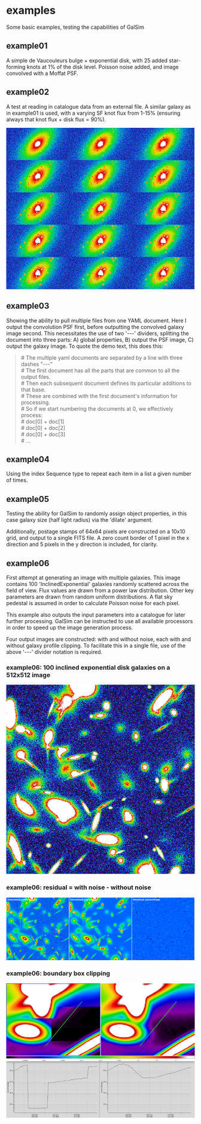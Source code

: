 # examples

Some basic examples, testing the capabilities of GalSim

## example01

A simple de Vaucouleurs bulge + exponential disk, with 25 added star-forming knots at 1% of the disk level. Poisson noise added, and image convolved with a Moffat PSF.

## example02

A test at reading in catalogue data from an external file. A similar galaxy as in example01 is used, with a varying SF knot flux from 1-15% (ensuring always that knot flux + disk flux = 90%).

![example02](https://raw.githubusercontent.com/leeskelvin/lsbskysub/master/examples/output/example02.jpeg)

## example03

Showing the ability to pull multiple files from one YAML document. Here I output the convolution PSF first, before outputting the convolved galaxy image second. This necessitates the use of two '---' dividers, splitting the document into three parts: A) global properties, B) output the PSF image, C) output the galaxy image. To quote the demo text, this does this:

> &#35; The multiple yaml documents are separated by a line with three dashes "---"  
> &#35; The first document has all the parts that are common to all the output files.  
> &#35; Then each subsequent document defines its particular additions to that base.  
> &#35; These are combined with the first document's information for processing.  
> &#35; So if we start numbering the documents at 0, we effectively process:  
> &#35;   doc[0] + doc[1]  
> &#35;   doc[0] + doc[2]  
> &#35;   doc[0] + doc[3]  
> &#35;   ...  

## example04

Using the index Sequence type to repeat each item in a list a given number of times. 

## example05

Testing the ability for GalSim to randomly assign object properties, in this case galaxy size (half light radius) via the 'dilate' argument.

Additionally, postage stamps of 64x64 pixels are constructed on a 10x10 grid, and output to a single FITS file. A zero count border of 1 pixel in the x direction and 5 pixels in the y direction is included, for clarity.

## example06

First attempt at generating an image with multiple galaxies. This image contains 100 'InclinedExponential' galaxies randomly scattered across the field of view. Flux values are drawn from a power law distribution. Other key parameters are drawn from random uniform distributions. A flat sky pedestal is assumed in order to calculate Poisson noise for each pixel. 

This example also outputs the input parameters into a catalogue for later further processing. GalSim can be instructed to use all available processors in order to speed up the image generation process.

Four output images are constructed: with and without noise, each with and without galaxy profile clipping. To facilitate this in a single file, use of the above '---' divider notation is required.

### example06: 100 inclined exponential disk galaxies on a 512x512 image
![example06](https://raw.githubusercontent.com/leeskelvin/lsbskysub/master/examples/output/example06.jpeg)

### example06: residual = with noise - without noise
<img alt="example06panel" src="https://raw.githubusercontent.com/leeskelvin/lsbskysub/master/examples/output/example06_panel.jpeg" width="800px">

### example06: boundary box clipping
<img alt="example06clipping" src="https://raw.githubusercontent.com/leeskelvin/lsbskysub/master/examples/output/example06_clipping.jpeg" width="800px">


